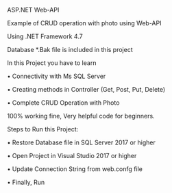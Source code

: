 ASP.NET Web-API


Example of CRUD operation with photo using Web-API

Using .NET Framework 4.7

Database *.Bak file is included in this project

In this Project you have to learn

•	Connectivity with Ms SQL Server

•	Creating methods in Controller (Get, Post, Put, Delete)

•	Complete CRUD Operation with Photo






100% working fine, Very helpful code for beginners. 

Steps to Run this Project:

•	Restore Database file in SQL Server 2017 or higher

•	Open Project in Visual Studio 2017 or higher

•	Update Connection String from web.confg file

•	Finally, Run

